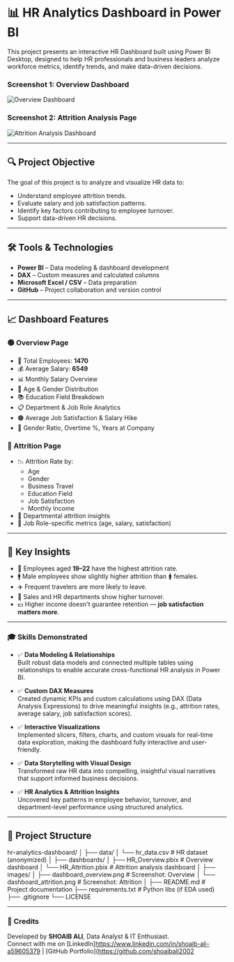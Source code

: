
# 📊 HR Analytics Dashboard in Power BI

This project presents an interactive HR Dashboard built using Power BI Desktop, designed to help HR professionals and business leaders analyze workforce metrics, identify trends, and make data-driven decisions.

### Screenshot 1: Overview Dashboard

![Overview Dashboard](https://github.com/user-attachments/assets/781fbba9-d45a-4084-840d-84696c429556)



### Screenshot 2: Attrition Analysis Page

![Attrition Analysis Dashboard](https://github.com/user-attachments/assets/e243bd0c-2a4a-4c11-bcf2-07d95a10d9d2)



---

## 🔍 Project Objective

The goal of this project is to analyze and visualize HR data to:
- Understand employee attrition trends.
- Evaluate salary and job satisfaction patterns.
- Identify key factors contributing to employee turnover.
- Support data-driven HR decisions.

---

## 🛠️ Tools & Technologies

- **Power BI** – Data modeling & dashboard development  
- **DAX** – Custom measures and calculated columns  
- **Microsoft Excel / CSV** – Data preparation  
- **GitHub** – Project collaboration and version control

---

## 📈 Dashboard Features

### 🟢 Overview Page
- 📌 Total Employees: **1470**
- 💰 Average Salary: **6549**
- 📊 Monthly Salary Overview
- 🧓 Age & Gender Distribution
- 📚 Education Field Breakdown
- 📋 Department & Job Role Analytics
- 🟠 Average Job Satisfaction & Salary Hike
- 📍 Gender Ratio, Overtime %, Years at Company

### 🔴 Attrition Page
- 📉 Attrition Rate by:
  - Age
  - Gender
  - Business Travel
  - Education Field
  - Job Satisfaction
  - Monthly Income
- 📌 Departmental attrition insights
- 🔎 Job Role-specific metrics (age, salary, satisfaction)

---

## 🧠 Key Insights

- 🚪 Employees aged **19–22** have the highest attrition rate.
- 🚹 Male employees show slightly higher attrition than 🚺 females.
- ✈️ Frequent travelers are more likely to leave.
- 💼 Sales and HR departments show higher turnover.
- 💵 Higher income doesn't guarantee retention — **job satisfaction matters more**.

---
### 🎓 Skills Demonstrated

- ✅ **Data Modeling & Relationships**  
  Built robust data models and connected multiple tables using relationships to enable accurate cross-functional HR analysis in Power BI.

- ✅ **Custom DAX Measures**  
  Created dynamic KPIs and custom calculations using DAX (Data Analysis Expressions) to drive meaningful insights (e.g., attrition rates, average salary, job satisfaction scores).

- ✅ **Interactive Visualizations**  
  Implemented slicers, filters, charts, and custom visuals for real-time data exploration, making the dashboard fully interactive and user-friendly.

- ✅ **Data Storytelling with Visual Design**  
  Transformed raw HR data into compelling, insightful visual narratives that support informed business decisions.

- ✅ **HR Analytics & Attrition Insights**  
  Uncovered key patterns in employee behavior, turnover, and department-level performance using structured analytics.

---
## 📂 Project Structure
hr-analytics-dashboard/
│
├── data/
│   └── hr_data.csv               # HR dataset (anonymized)
│
├── dashboards/
│   ├── HR_Overview.pbix          # Overview dashboard
│   └── HR_Attrition.pbix         # Attrition analysis dashboard
│
├── images/
│   ├── dashboard_overview.png    # Screenshot: Overview
│   └── dashboard_attrition.png   # Screenshot: Attrition
│
├── README.md                     # Project documentation
├── requirements.txt              # Python libs (if EDA used)
├── .gitignore
└── LICENSE


---
### 🙌 Credits

Developed by **SHOAIB ALI**, Data Analyst & IT Enthusiast.  
Connect with me on [LinkedIn]https://www.linkedin.com/in/shoaib-ali-a59605379 | [GitHub Portfolio](https://github.com/shoaibali2002



